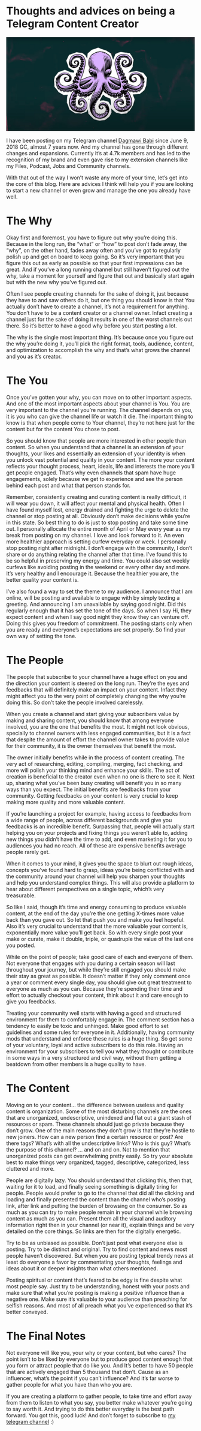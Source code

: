 # Thoughts and advices on being a Telegram Content Creator

![Octopus](../images/Thoughts%20and%20advices%20on%20being%20a%20Telegram%20Content%20Creator/Octopus.jpg)

I have been posting on my Telegram channel [Dagmawi Babi](https://t.me/dagmawi_babi) since June 9, 2018 GC, almost 7 years now. And my channel has gone through different changes and expansions. Currently it’s at 4.7k members and has led to the recognition of my brand and even gave rise to my extension channels like my Files, Podcast, Jobs and Community channels.

With that out of the way I won’t waste any more of your time, let’s get into the core of this blog. Here are advices I think will help you if you are looking to start a new channel or even grow and manage the one you already have well.

# The Why

Okay first and foremost, you have to figure out why you’re doing this. Because in the long run, the “what” or “how” to post don’t fade away, the “why”, on the other hand, fades away often and you’ve got to regularly polish up and get on board to keep going. So it’s very important that you figure this out as early as possible so that your first impressions can be great. And if you’ve a long running channel but still haven’t figured out the why, take a moment for yourself and figure that out and basically start again but with the new why you’ve figured out.

Often I see people creating channels for the sake of doing it, just because they have to and saw others do it, but one thing you should know is that You actually don’t have to create a channel, it’s not a requirement for anything. You don’t have to be a content creator or a channel owner. Infact creating a channel just for the sake of doing it results in one of the worst channels out there. So it’s better to have a good why before you start posting a lot.

The why is the single most important thing. It’s because once you figure out the why you’re doing it, you’ll pick the right format, tools, audience, content, and optimization to accomplish the why and that’s what grows the channel and you as it’s creator.

# The You

Once you’ve gotten your why, you can move on to other important aspects. And one of the most important aspects about your channel is You. You are very important to the channel you’re running. The channel depends on you, it is you who can give the channel life or watch it die. The important thing to know is that when people come to Your channel, they’re not here just for the content but for the content You chose to post.

So you should know that people are more interested in other people than content. So when you understand that a channel is an extension of your thoughts, your likes and essentially an extension of your identity is when you unlock vast potential and quality in your content. The more your content reflects your thought process, heart, ideals, life and interests the more you’ll get people engaged. That’s why even channels that spam have huge engagements, solely because we get to experience and see the person behind each post and what that person stands for.

Remember, consistently creating and curating content is really difficult, it will wear you down, it will affect your mental and physical health. Often I have found myself lost, energy drained and fighting the urge to delete the channel or stop posting at all. Obviously don’t make decisions while you’re in this state. So best thing to do is just to stop posting and take some time out. I personally allocate the entire month of April or May every year as my break from posting on my channel. I love and look forward to it. An even more healthier approach is setting curfew everyday or week. I personally stop posting right after midnight. I don’t engage with the community, I don’t share or do anything relating the channel after that time. I’ve found this to be so helpful in preserving my energy and time. You could also set weekly curfews like avoiding posting in the weekend or every other day and more. It’s very healthy and I encourage it. Because the healthier you are, the better quality your content is.

I’ve also found a way to set the theme to my audience. I announce that I am online, will be posting and available to engage with by simply texting a greeting. And announcing I am unavailable by saying good night. Did this regularly enough that it has set the tone of the days. So when I say Hi, they expect content and when I say good night they know they can venture off. Doing this gives you freedom of commitment. The posting starts only when you are ready and everyone’s expectations are set properly. So find your own way of setting the tone.

# The People

The people that subscribe to your channel have a huge effect on you and the direction your content is steered on the long run. They’re the eyes and feedbacks that will definitely make an impact on your content. Infact they might affect you to the very point of completely changing the why you’re doing this. So don’t take the people involved carelessly.

When you create a channel and start giving your subscribers value by making and sharing content, you should know that among everyone involved, you are the one that benefits the most. It might not look obvious, specially to channel owners with less engaged communities, but it is a fact that despite the amount of effort the channel owner takes to provide value for their community, it is the owner themselves that benefit the most.

The owner initially benefits while in the process of content creating. The very act of researching, editing, compiling, merging, fact checking, and more will polish your thinking mind and enhance your skills. The act of creation is beneficial to the creator even when no one is there to see it. Next up, sharing what you’ve been busy creating will benefit you in so many ways than you expect. The initial benefits are feedbacks from your community. Getting feedbacks on your content is very crucial to keep making more quality and more valuable content.

If you’re launching a project for example, having access to feedbacks from a wide range of people, across different backgrounds and give you feedbacks is an incredible benefit. Surpassing that, people will actually start helping you on your projects and fixing things you weren’t able to, adding new things you didn’t have the time to add, and even marketing it for you to audiences you had no reach. All of these are expensive benefits average people rarely get.

When it comes to your mind, it gives you the space to blurt out rough ideas, concepts you’ve found hard to grasp, ideas you’re being conflicted with and the community around your channel will help you sharpen your thoughts and help you understand complex things. This will also provide a platform to hear about different perspectives on a single topic, which’s very treasurable.

So like I said, though it’s time and energy consuming to produce valuable content, at the end of the day you’re the one getting X-times more value back than you gave out. So let that push you and make you feel hopeful. Also it’s very crucial to understand that the more valuable your content is, exponentially more value you’ll get back. So with every single post your make or curate, make it double, triple, or quadruple the value of the last one you posted.

While on the point of people; take good care of each and everyone of them. Not everyone that engages with you during a certain season will last throughout your journey, but while they’re still engaged you should make their stay as great as possible. It doesn’t matter if they only comment once a year or comment every single day, you should give out great treatment to everyone as much as you can. Because they’re spending their time and effort to actually checkout your content, think about it and care enough to give you feedbacks.

Treating your community well starts with having a good and structured environment for them to comfortably engage in. The comment section has a tendency to easily be toxic and unhinged. Make good effort to set guidelines and some rules for everyone in it. Additionally, having community mods that understand and enforce these rules is a huge thing. So get some of your voluntary, loyal and active subscribers to do this role. Having an environment for your subscribers to tell you what they thought or contribute in some ways in a very structured and civil way, without them getting a beatdown from other members is a huge quality to have.

# The Content

Moving on to your content… the difference between useless and quality content is organization. Some of the most disturbing channels are the ones that are unorganized, undescriptive, unindexed and flat out a giant stash of resources or spam. These channels should just go private because they don’t grow. One of the main reasons they don’t grow is that they’re hostile to new joiners. How can a new person find a certain resource or post? Are there tags? What’s with all the undescriptive links? Who is this guy? What’s the purpose of this channel? … and on and on. Not to mention that unorganized posts can get overwhelming pretty easily. So try your absolute best to make things very organized, tagged, descriptive, categorized, less cluttered and more.

People are digitally lazy. You should understand that clicking this, then that, waiting for it to load, and finally seeing something is digitally tiring for people. People would prefer to go to the channel that did all the clicking and loading and finally presented the content than the channel who’s posting link, after link and putting the burden of browsing on the consumer. So as much as you can try to make people remain in your channel while browsing content as much as you can. Present them all the visual and auditory information right then in your channel (or near it), explain things and be very detailed on the core things. So links are then for the digitally energetic.

Try to be as unbiased as possible. Don’t just post what everyone else is posting. Try to be distinct and original. Try to find content and news most people haven’t discovered. But when you are posting typical trendy news at least do everyone a favor by commentating your thoughts, feelings and ideas about it or deeper insights than what others mentioned.

Posting spiritual or content that’s feared to be edgy is fine despite what most people say. Just try to be understanding, honest with your posts and make sure that what you’re posting is making a positive influence than a negative one. Make sure it’s valuable to your audience than preaching for selfish reasons. And most of all preach what you’ve experienced so that it’s better conveyed.

# The Final Notes

Not everyone will like you, your why or your content, but who cares? The point isn’t to be liked by everyone but to produce good content enough that you form or attract people that do like you. And It’s better to have 50 people that are actively engaged than 5 thousand that don’t. Cause as an influencer, what’s the point if you can’t influence? And it’s far worse to gather people for what you have than who you are.

If you are creating a platform to gather people, to take time and effort away from them to listen to what you say, you better make whatever you’re going to say worth it. And trying to do this better everyday is the best path forward. You got this, good luck! And don’t forget to subscribe to [my telegram channel](https://t.me/dagmawi_babi) :)

